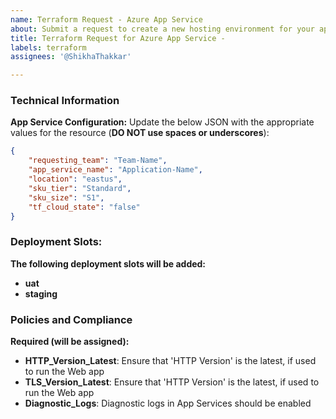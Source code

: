 ```yaml
---
name: Terraform Request - Azure App Service
about: Submit a request to create a new hosting environment for your app
title: Terraform Request for Azure App Service - 
labels: terraform
assignees: '@ShikhaThakkar'

---
```


### Technical Information
**App Service Configuration:**
Update the below JSON with the appropriate values for the resource (**DO NOT use spaces or underscores**):

```json
{
    "requesting_team": "Team-Name",
    "app_service_name": "Application-Name",
    "location": "eastus",
    "sku_tier": "Standard",
    "sku_size": "S1",
    "tf_cloud_state": "false"
} 
```

### Deployment Slots:
**The following deployment slots will be added:**
- **uat**
- **staging**

### Policies and Compliance
**Required (will be assigned):**
- **HTTP_Version_Latest**: Ensure that 'HTTP Version' is the latest, if used to run the Web app
- **TLS_Version_Latest**: Ensure that 'HTTP Version' is the latest, if used to run the Web app
- **Diagnostic_Logs**: Diagnostic logs in App Services should be enabled
